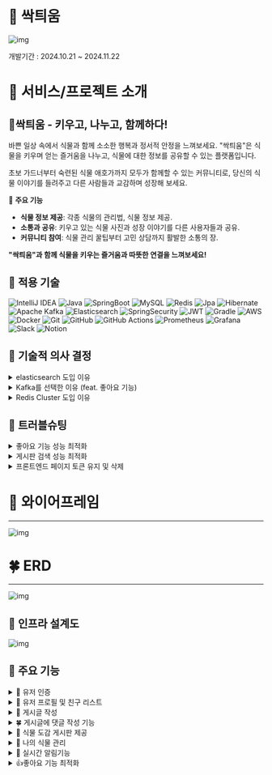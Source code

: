 # 🌱 싹틔움
![img](https://teamsparta.notion.site/image/https%3A%2F%2Fprod-files-secure.s3.us-west-2.amazonaws.com%2F83c75a39-3aba-4ba4-a792-7aefe4b07895%2Fd09e59a3-13f9-43b4-a2dd-943ea37738e9%2Fimage.png?table=block&id=c5660c2c-2bd8-4c24-b126-7c963b18ccec&spaceId=83c75a39-3aba-4ba4-a792-7aefe4b07895&width=1170&userId=&cache=v2)

개발기간 : 2024.10.21 ~ 2024.11.22

# 🌳 서비스/프로젝트 소개
## 🌱싹틔움 ***-* 키우고, 나누고, 함께하다!**

바쁜 일상 속에서 식물과 함께 소소한 행복과 정서적 안정을 느껴보세요.
"싹틔움"은 식물을 키우며 얻는 즐거움을 나누고,
식물에 대한 정보를 공유할 수 있는 플랫폼입니다.

초보 가드너부터 숙련된 식물 애호가까지 모두가 함께할 수 있는 커뮤니티로,
당신의 식물 이야기를 들려주고 다른 사람들과 교감하며 성장해 보세요.

🌱 **주요 기능**

- **식물 정보 제공**: 각종 식물의 관리법, 식물 정보 제공.
- **소통과 공유**: 키우고 있는 식물 사진과 성장 이야기를 다른 사용자들과 공유.
- **커뮤니티 참여**: 식물 관리 꿀팁부터 고민 상담까지 활발한 소통의 장.

**"싹틔움"과 함께 식물을 키우는 즐거움과 따뜻한 연결을 느껴보세요!**



## 🌻 적용 기술
![IntelliJ IDEA](https://img.shields.io/badge/IntelliJIDEA-000000.svg?style=for-the-badge&logo=intellij-idea&logoColor=white)
![Java](https://img.shields.io/badge/java-%23ED8B00.svg?style=for-the-badge&logo=openjdk&logoColor=white)
![SpringBoot](https://img.shields.io/badge/springboot-%236DB33F.svg?style=for-the-badge&logo=spring&logoColor=white)
![MySQL](https://img.shields.io/badge/mysql-4479A1.svg?style=for-the-badge&logo=mysql&logoColor=white)
![Redis](https://img.shields.io/badge/redis-%23DD0031.svg?style=for-the-badge&logo=redis&logoColor=white)
![Jpa](https://img.shields.io/badge/jpa-%23ED8B00.svg?style=for-the-badge&logo=openjdk&logoColor=white)
![Hibernate](https://img.shields.io/badge/Hibernate-59666C?style=for-the-badge&logo=Hibernate&logoColor=white)
![Apache Kafka](https://img.shields.io/badge/Apache%20Kafka-000?style=for-the-badge&logo=apachekafka)
![Elasticsearch](https://img.shields.io/badge/elasticsearch-%230377CC.svg?style=for-the-badge&logo=elasticsearch&logoColor=white)
![SpringSecurity](https://img.shields.io/badge/spring_security-%236DB33F.svg?style=for-the-badge&logo=spring&logoColor=white)
![JWT](https://img.shields.io/badge/JWT-black?style=for-the-badge&logo=JSON%20web%20tokens)
![Gradle](https://img.shields.io/badge/Gradle-02303A.svg?style=for-the-badge&logo=Gradle&logoColor=white)
![AWS](https://img.shields.io/badge/AWS-%23FF9900.svg?style=for-the-badge&logo=amazon-aws&logoColor=white)
![Docker](https://img.shields.io/badge/docker-%230db7ed.svg?style=for-the-badge&logo=docker&logoColor=white)
![Git](https://img.shields.io/badge/git-%23F05033.svg?style=for-the-badge&logo=git&logoColor=white)
![GitHub](https://img.shields.io/badge/github-%23121011.svg?style=for-the-badge&logo=github&logoColor=white)
![GitHub Actions](https://img.shields.io/badge/github%20actions-%232671E5.svg?style=for-the-badge&logo=githubactions&logoColor=white)
![Prometheus](https://img.shields.io/badge/Prometheus-E6522C?style=for-the-badge&logo=Prometheus&logoColor=white)
![Grafana](https://img.shields.io/badge/grafana-%23F46800.svg?style=for-the-badge&logo=grafana&logoColor=white)
![Slack](https://img.shields.io/badge/Slack-4A154B?style=for-the-badge&logo=slack&logoColor=white)
![Notion](https://img.shields.io/badge/Notion-%23000000.svg?style=for-the-badge&logo=notion&logoColor=white)

## 🌿 기술적 의사 결정
<details>
  <summary>elasticsearch 도입 이유</summary>

### 1. Spring @Query 검색(JPQL) 구현 후 발생한 문제

@Query 를 이용한 검색 기능은 동의어 처리나 부분 일치 검색에서 한계가 있었고, "장미"와 "로즈"처럼 동일한 의미를 가진 검색어가 일치하지 않아 검색 정확도가 낮았습니다.

거기다 유명한 커뮤니티를 조사해본 결과 대부분의 커뮤니티에서 게시글 총량이 몇 십만건이 되어 기본 검색 메서드로는 성능에 한계가 있다고 생각했습니다.

### 2. 해결법

**동의어 검색의 필요성**

동의어 검색 기능을 구현하여, 서로 다른 표현을 동일하게 인식하도록 해야 했고, 이를 통해 사용자 의도에 맞는 검색 결과를 제공할 필요가 있었습니다.

**성능 최적화**

수십만건의 게시글을 검색하기 위해 성능 최적화가 필요했습니다. elasticsearch를 도입하여 검색속도 향상이 필요했습니다.

### 3. Elasticsearch 도입 및 선택 이유

Elasticsearch는 강력한 동의어 처리 기능과 빠른 검색 성능을 제공하며, 대규모 데이터 처리에도 적합하여 검색 결과의 정확도와 성능을 모두 향상 시킬 수 있었습니다.
</details>
<details>
  <summary>Kafka를 선택한 이유 (feat. 좋아요 기능)</summary>

### **배경**

1. **좋아요 기능에 대한 서비스 확장성과 안정성 필요**
- 좋아요 기능의 성능 최적화와 확장성 확보를 위해 Redis를 도입했지만, Redis를 단순 **읽기 캐시**로 활용하는 방식으로는 한계가 존재했습니다.
- 실시간 데이터 반영과 안정적인 데이터 저장을 병행할 수 있는
  기술이 필요했습니다.
  ![img](https://teamsparta.notion.site/image/https%3A%2F%2Fprod-files-secure.s3.us-west-2.amazonaws.com%2F83c75a39-3aba-4ba4-a792-7aefe4b07895%2F83a00fe4-70b6-4796-9da5-f897d917d954%2Fimage.png?table=block&id=d9e68d76-757f-4bcc-9e94-d8abe7e94dc4&spaceId=83c75a39-3aba-4ba4-a792-7aefe4b07895&width=1120&userId=&cache=v2)
- Kafka
  Kafka는 분산 아키텍처와 배치 처리를 기반으로 높은 처리량을 제공하며,
  대량의 메시지를 실시간으로 처리할 수 있습니다.
- RebbitMQ
  RebbitMQ는 전통적인 메세지 브로커로,
  요청/응답 패턴이나 단기적인 메시지 전달에 강점이 있지만,
  대량의 데이터를 실시간으로 처리할 때는 비교적 부적합합니다.
2. **메시지 소비 모델**
- Kafka
  Kafka는 구독 기반 모델을 사용하여
  여러 소비자가 같은 메세지를 병렬적으로 차리할 수 있습니다.
  좋아요 수를 여러 시스템에서 동시에 처리하거나
  통계 데이터를 분석할 때 유리할 것이라고 생각했습니다.
- RabbitMQ
  RabbitMQ는 메시지가 큐에 소비되면 삭제되기 때문에,
  동일한 메시지를 여러 시스템에서 반복 처리하려면
  추가적인 설정이 필요합니다.

### **결과**

- **좋아요 데이터 처리 성능 개선**
    - Kafka를 통해 대량의 좋아요 메시지 처리 및 저장 할 수 있습니다.
    - Redis(consumer group1)와 DB(consumer group2)의 동기화를 통해 실시간 데이터 반영과 안정성을 동시에 수행합니다.
- **확장성 확보**
    - 서비스 확장 시 Redis의 부하를 Kafka로 분산, 추가적인 기능(쿠폰 관리, 알림 시스템 등) 도입 용이합니다.
</details>
<details>
  <summary>Redis Cluster 도입 이유</summary>

### 배경
- 서비스가 확장됨에 따라 Redis를 활용한 기능이 증가:
    - 좋아요 실시간 반영
    - 알람 서비스
    - 쿠폰 관리 등
- **향후 Redis 의존도가 높아질 것으로 예상**되는 상황에서,
  Redis 장애가 서비스 전체에 영향을 미칠 가능성을 고려해야 했습니다.

### **대안 기술 비교**
![img](https://teamsparta.notion.site/image/https%3A%2F%2Fprod-files-secure.s3.us-west-2.amazonaws.com%2F83c75a39-3aba-4ba4-a792-7aefe4b07895%2F99e25c07-9cd0-473a-b8de-19fa7a8a4733%2Fimage.png?table=block&id=912cde84-f89c-454f-be3f-21a0fd7e93cc&spaceId=83c75a39-3aba-4ba4-a792-7aefe4b07895&width=1120&userId=&cache=v2)
### Redis Cluster 선택 이유

1. **확장성 확보**
   대량의 데이터를 처리하게 되더라도 분산 처리하기 때문에,
   트래픽 증가에도 안정적인 서비스 운영이 가능해졌습니다.
   (트래픽이 늘어나면 노드 추가를 통해 성능 저하없이 확장)
2. **성능 개선**
   요청이 자동으로 샤드된 노드로 분산되어,
   데이터 접근 속다가 빨라지고 응답 시간이 단축되었습니다.
   (병렬 처리를 통해 한 노드에서 병목 현상이 발생하는걸 방지)
3. **샤드 단위의 장애 복구**
   Sentinel 과 달리, 샤드 단위로 장애 복구가 이루어져,
   특정 노드 장애 시에도 서비스가 중단되지 않도록 설계되었습니다.
4. **정리**
   Sentinel은 소규모 트래픽과 단일 마스터 구조에서는 충분한 선택지지만,
   대규모 데이터와 고성능 요구사항을 고려해 Cluster를 선택했습니다.

### 기대 효과
- **안정적인 서비스 운영**
    - 대규모 트래픽에서도 데이터 접근 속도를 유지하며, 장애 발생 시에도 서비스 지속 가능.
- **확장성 확보**
    - 새로운 노드를 추가해도 성능 저하 없이 서비스 확장이 가능.
</details>

## 🌵 트러블슈팅
<details>
  <summary>좋아요 기능 성능 최적화</summary>

## 결과 먼저

DB 락을 통해 동시성 제어 문제를 해결했을때,
동시에 요청이 100개이상 들어오면 Error 가 발생하는 성능 이슈가 있었고,
이를 해결하기 위해 Kafka , Redis 를 사용하는 방식으로 변경했습니다.
개선 이후 성능을 확인하기 위해 테스트한 자료를 같이 보여드리겠습니다.
**감당할 수 있는** **동시 요청 수**가 약 **13배** 증가했습니다.
**동시에 여러개의 요청에 대한 응답 시간**도 약 **10배** 감소했습니다.
![img](https://teamsparta.notion.site/image/https%3A%2F%2Fprod-files-secure.s3.us-west-2.amazonaws.com%2F83c75a39-3aba-4ba4-a792-7aefe4b07895%2Ff35dbdd7-feac-42dd-a0ea-3f8694559565%2Fimage.png?table=block&id=3ba4ceaa-4330-4494-b007-152801bdfba1&spaceId=83c75a39-3aba-4ba4-a792-7aefe4b07895&width=1120&userId=&cache=v2)
![img](https://teamsparta.notion.site/image/https%3A%2F%2Fprod-files-secure.s3.us-west-2.amazonaws.com%2F83c75a39-3aba-4ba4-a792-7aefe4b07895%2Feafb68c2-212f-4807-9467-ac1d45f1a5cb%2Fimage.png?table=block&id=16dbc647-3946-4779-adaf-82b609621980&spaceId=83c75a39-3aba-4ba4-a792-7aefe4b07895&width=1120&userId=&cache=v2)
## 문제발생배경

- DB락을 사용해서 동시성 제어를 하는 방식으로
  좋아요 기능을 설계했습니다.
- **문제 1. 높은 요청 수 처리 시 성능 저하**
  동시 요청이 증가할수록 DB Lock 으로 인해
  요청 처리 시간이 급격히 증가했습니다.
- **문제 2. 트래픽 급증 시 장애 발생**
  초당 요청 수가 100개 이상일 때 DB로 부하로 인한 에러가 발생했습니다.

## 문제 해결을 위한 결정

Redis 를 통한 속도,성능 향상과 Kafka 를 통한 데이터 정합성을 보장

### 각 기술을 선택한 이유 (정리)

1. **Redis**
- 빠른 응답 속도를 제공하여 실시간으로 좋아요 데이터를 저장 및 조회
- 메모리 기반 데이터 저장소로 동시 요청 처리 능력 탁월

1. Kafka
- 이벤트 기반 비동기 처리로 데이터의 정합성을 보장
- 데이터 유실 방지 및 처리 안정성 향상

즉, Redis는 속도를 Kafka는 안정성을 담당하는 구조로 역할을 분리했습니다.

## 개선 방법

좋아요 요청 처리 방식을 개선하기 위해
**Kafka와 Redis**를 활용하여 아키텍처를 재설계하였습니다.

**개선된 아키텍처**

- 좋아요 요청 이벤트 발행
  좋아요 요청이 들어오면 Kafka Producer가 이벤트를 발행
- Kafka Consumer 처리
  2개의 Consumer group으로
  Consumer 1 :  Redis에 좋아요 정보를 캐싱
  → 실시간 데이터 조회 시 Redis를 통해 응답.
  Consumer 2 : 좋아요 정보를 DB에 동기화
  → 데이터 영구 저장
- 실시간으로 Redis 데이터를 활용하여 빠른 조회,
  비동기적 데이터 동기화를 동시에 달성
</details>
<details>
  <summary>게시판 검색 성능 최적화</summary>

**문제 발생 배경**

기존 Spring @Query 검색(JPQL)을 통해 게시글을 검색하는 과정에서, 수십만 건의 데이터가 쌓인 대규모 커뮤니티 환경에서는 검색 속도가 현저히 느려지는 문제가 발생했습니다.
특히, 기본적으로 제공되는 검색 메서드는 데이터 양이 많을수록 성능 저하가 두드러졌고, 이로 인해 사용자 경험에 불편함을 초래했습니다.

**해결 과정**

성능 향상을 위해 Elasticsearch를 도입하게 되었으며, 이를 통해 검색 속도 개선을 목표로 했습니다. Elasticsearch는 대규모 데이터 처리에서 탁월한 성능을 자랑하며, 효율적인 분산 검색을 가능하게 합니다.
Elasticsearch의 빠른 검색 속도와 유연한 분석 기능을 활용하여, 동의어 검색 기능을 커스터마이즈하고, 고유한 인덱스 설정과 최적화 작업을 통해 성능 문제를 해결했습니다.

**테스트 및 검증**

검색 성능을 검증하기 위해 동일한 단어에 대한 검색을 여러 차례 비교 테스트를 진행했습니다. 테스트 결과, Elasticsearch는 기존의 JPQL에 비해 월등한 검색 속도를 기록했으며, 검색 시간이 크게 단축된 것을 확인할 수 있었습니다.
특히, 대규모 데이터셋에서 Elasticsearch는 빠른 검색 속도와 높은 정확도로 성능을 향상 시켰으며, 이는 시스템의 전체적인 사용자 경험 개선에 기여했습니다.

**테스트 결과**

검색 검색 엔진 당 5개의 단어(“장미”,”히비스커스“,”부레“,”무궁화“,”식물“)를 5번씩 검색해서 나오는 시간을 측정하여 비교

같은 단어 장미 검색 시 소요 시간 측정

**JPQL**

![img](https://teamsparta.notion.site/image/https%3A%2F%2Fblog.kakaocdn.net%2Fdn%2Fb4Eler%2FbtsKM1FSl5d%2FG0DqNrzneJixBn9H0nOiG0%2Fimg.png?table=block&id=f8588f8b-6802-45f8-b3c2-27522df00d3d&spaceId=83c75a39-3aba-4ba4-a792-7aefe4b07895&width=1120&userId=&cache=v2)

**elasticsearch**

![img](https://teamsparta.notion.site/image/https%3A%2F%2Fblog.kakaocdn.net%2Fdn%2F8oKm4%2FbtsKL3dD8dq%2F0UBY1QIBrBXkYrBiLMJBS1%2Fimg.png?table=block&id=3ce37458-e7cf-4490-afeb-05423d298fa5&spaceId=83c75a39-3aba-4ba4-a792-7aefe4b07895&width=1120&userId=&cache=v2)

(검색 시간 단위 : ms)

|  | @Query를 이용한 검색 | 엘라스틱 서치 |
| --- | --- | --- |
| 1 | 651 | 79 |
| 2 | 421 | 39 |
| 3 | 425 | 44 |
| 4 | 415 | 45 |
| 5 | 385 | 38 |

**나머지 단어도 같은 방법으로 소요시간 측정 후 평균 값으로 성능 개선률 계산**

| 시행 횟수 | 1 | 2 | 3 | 4 | 5 |
| --- | --- | --- | --- | --- | --- |
| JPQL | 824.6 | 417.6 | 422.6 | 418.8 | 411.6 |
| 엘라스틱 서치 검색 | 118.4 | 70.4 | 58.4 | 55.6 | 54 |

![img](https://teamsparta.notion.site/image/https%3A%2F%2Fprod-files-secure.s3.us-west-2.amazonaws.com%2F83c75a39-3aba-4ba4-a792-7aefe4b07895%2F258ab359-d9dc-4423-b6ac-238342dc389c%2Fimage.png?table=block&id=5e3c9a21-ab8a-4b8e-8bf0-32c7eb88d9a4&spaceId=83c75a39-3aba-4ba4-a792-7aefe4b07895&width=1120&userId=&cache=v2)

두 검색엔진을 비교해보니 생각보다 차이가 컸고 개선 비율 계산 결과 **약 86%** 의 성능 개선이 있었다.
</details>
<details>
  <summary>프론트엔드 페이지 토큰 유지 및 삭제</summary>

## **💡 배경**

- 프론트엔드를 간단하게 구현하는 과정에서 페이지 이동 시 Token 이 저장이 안돼서 로그인 정보를 유지할 수 없는 문제가 발생했다.
- 기존에 Postman 으로 테스트 했을 때 Authorization 에서 Jwt Token 값을 자동으로 생성해준 경우와 다르게 프론트를 구현해서 페이지마다 로그인을 유지시키기 위해 Cookie 에 Jwt Token 을 유지시킬 필요가 있었다.

### **📝 Token 유지**

***AuthService***

![img](https://teamsparta.notion.site/image/https%3A%2F%2Fprod-files-secure.s3.us-west-2.amazonaws.com%2F83c75a39-3aba-4ba4-a792-7aefe4b07895%2F77971cae-f978-4864-8b11-df8b89baea7e%2Fimage.png?table=block&id=529777b9-9d0e-49bd-9412-f6ba55ac7ac2&spaceId=83c75a39-3aba-4ba4-a792-7aefe4b07895&width=1120&userId=&cache=v2)

***JwtSecurityFilter***

![img](https://teamsparta.notion.site/image/https%3A%2F%2Fprod-files-secure.s3.us-west-2.amazonaws.com%2F83c75a39-3aba-4ba4-a792-7aefe4b07895%2F1ac59d83-a30f-4eea-ad3a-e5400fdc3dab%2Fimage.png?table=block&id=25e81bd2-2eef-4622-930a-2549a9717b17&spaceId=83c75a39-3aba-4ba4-a792-7aefe4b07895&width=980&userId=&cache=v2)

- 로그인 진행 시 **Token 을 Cookie 에 저장**시키는 로직을 추가하고 Filter 에서 cookie 에 token 이 있을 시에 이를 읽어오는 코드를 추가했다.
![img](https://teamsparta.notion.site/image/https%3A%2F%2Fprod-files-secure.s3.us-west-2.amazonaws.com%2F83c75a39-3aba-4ba4-a792-7aefe4b07895%2F4f3740d8-a8e9-4734-bff3-a7107dae7207%2Fimage.png?table=block&id=db4d1492-5670-45c1-9b54-82e3433f783d&spaceId=83c75a39-3aba-4ba4-a792-7aefe4b07895&width=670&userId=&cache=v2)
![img](https://teamsparta.notion.site/image/https%3A%2F%2Fprod-files-secure.s3.us-west-2.amazonaws.com%2F83c75a39-3aba-4ba4-a792-7aefe4b07895%2Fd0927d4a-891c-425d-b949-85825e8669b3%2Fimage.png?table=block&id=e7d899c1-7ef5-494f-bf23-2e8696b0feb3&spaceId=83c75a39-3aba-4ba4-a792-7aefe4b07895&width=920&userId=&cache=v2)
  개발자 모드에서 확인해본 결과 토큰이 잘 저장된 것을 확인할 수 있다.

### **📝 로그아웃 ( Token 삭제 )**
![img](https://teamsparta.notion.site/image/https%3A%2F%2Fprod-files-secure.s3.us-west-2.amazonaws.com%2F83c75a39-3aba-4ba4-a792-7aefe4b07895%2F0523b901-5632-44a7-b220-ed83ba8dd269%2Fimage.png?table=block&id=c71bdc63-ac67-4660-bbe2-7b4be22d7df9&spaceId=83c75a39-3aba-4ba4-a792-7aefe4b07895&width=1120&userId=&cache=v2)

Spring Security 의 logout 기능을 사용해 logout 시 Cookie 에 저장된 Token 을 삭제하고, 로그인 페이지로 redirect 시키는 로직을 구현했다.
</details>

# 🌲 와이어프레임
***
![img](https://teamsparta.notion.site/image/https%3A%2F%2Fprod-files-secure.s3.us-west-2.amazonaws.com%2F83c75a39-3aba-4ba4-a792-7aefe4b07895%2Fc3c45ffc-6671-4618-9019-eef6c73d917c%2Fimage.png?table=block&id=81e5633a-0cde-4a9c-9d18-998ca737e5ee&spaceId=83c75a39-3aba-4ba4-a792-7aefe4b07895&width=1530&userId=&cache=v2)

# 🍀 ERD
***
![img](https://teamsparta.notion.site/image/https%3A%2F%2Fprod-files-secure.s3.us-west-2.amazonaws.com%2F83c75a39-3aba-4ba4-a792-7aefe4b07895%2Faf60681b-4d82-4d00-9471-c5ade497bc97%2Fimage.png?table=block&id=48419a36-4ee2-4aab-a70d-8f0297aa7d3b&spaceId=83c75a39-3aba-4ba4-a792-7aefe4b07895&width=610&userId=&cache=v2)

## 🌹 인프라 설계도
![img](https://teamsparta.notion.site/image/https%3A%2F%2Fprod-files-secure.s3.us-west-2.amazonaws.com%2F83c75a39-3aba-4ba4-a792-7aefe4b07895%2Fdcaeb978-3ac7-4dcd-88c5-42302442a336%2Fv1_%25EC%258B%259C%25EC%258A%25A4%25ED%2585%259C_%25EC%2595%2584%25ED%2582%25A4%25ED%2585%258D%25EC%25B3%2590.png?table=block&id=6c420fb2-e6e7-4855-9bcd-4ca0d487f15b&spaceId=83c75a39-3aba-4ba4-a792-7aefe4b07895&width=1170&userId=&cache=v2)

## 🌱 주요 기능
<details>
  <summary>🌳 유저 인증</summary>

    - 회원가입 : 운영자 또는 일반 사용자로 나뉜다.
    - 로그인
    - 회원 탈퇴
    - 유저 정보 수정 (비밀번호, 이메일 등)
</details>
<details>
  <summary>🌹 유저 프로필 및 친구 리스트</summary>

    - 프로필 사진 등록 및 수정
    - 내가 작성한 게시글 조회
    - 친구 리스트 관리 ( 친구 요청, 수락, 조회,  거절, 삭제 )
</details>
<details>
  <summary>🌻 게시글 작성</summary>

    - 게시글 작성시 공개 범위 설정 가능
    - 뉴스피드에서 나와 내 친구의 게시글들이 수정된 시간에 따라 내림차순으로 정렬됨.
    - 게시글 수정 및 삭제 - 사용자가 작성한 글과 사진 수정, 삭제
    - 악성 게시글 삭제 - 악성 게시글을 관리자가 직접 삭제 할 수 있음.
    - 식물 사진 등록 - 사용자가 키우는 식물 사진을 여러개 등록가능함
    - 검색 시 오타나 비슷한 단어를 검색해도 원하는 결과를 얻도록 구현
</details>
<details>
  <summary>🍀 게시글에 댓글 작성 기능</summary>

    - 게시물에 대한 의견과 조언 작성
    - 댓글 등록, 수정 및 삭제
</details>
<details>
  <summary>🌿 식물 도감 게시판 제공</summary>

    - 식물 정보 제공 게시판
        - 운영자만 작성할 수 있습니다.
        - 식물 사진 등록 - 정보 제공할 식물 사진과 자세한 설명 등록
        - 게시글 수정 및 삭제 - 작성한 글과 사진 수정, 삭제
        - 관심 식물도감 - 사용자가 관심 등록하고 싶은 식물도감을 등록, 해제
</details>
<details>
  <summary>🌵 나의 식물 관리</summary>

    - 내 식물 페이지
        - 본인만 등록하고 볼 수 있습니다.
        - 식물 사진 등록 - 본인의 식물 사진 및 애칭 등록
        - 식물 수정 및 삭제 - 등록한 식물에 대해 애칭과 사진 수정, 삭제
    - 내 식물 다이어리 페이지
        - 본인만 등록하고 볼 수 있습니다.
        - 그날의 식물 사진 등록 - 본인의 식물 사진 및 활동내용 등록
        - 다이어리 수정 및 삭제 - 다이어리에 활동내용과 사진을 수정하고 삭제
</details>
<details>
  <summary>🌻 실시간 알림기능</summary>

    - 알림 메시지 수신
        - 유저에게 발생한 알림을 수신하고 읽음/삭제 처리 할 수 있습니다.
</details>
<details>
  <summary>👍좋아요 기능 최적화</summary>

  ## 📋 개요  
  높은 트래픽 환경에서도 안정적으로 작동하는 좋아요 기능을 구현하기 위한 작업입니다.  
  Kafka와 Redis를 활용한 아키텍처를 통해 성능을 크게 개선했으며, 아래와 같은 주요 목표를 달성했습니다:  
  - 동시 요청 처리 성능 **13배 향상**  
  - 요청 응답 속도 **10배 감소**  
  - 높은 안정성과 데이터 정합성 보장  

  ## 🔍 문제 발생 배경  

  ### 기존 아키텍처  

  **좋아요 요청 처리 방식**  
  1. 사용자가 좋아요 요청 시, `board`를 예시로 들면 `boardLike` 테이블에 데이터를 추가.  
     - 중복 방지를 위해 `boardId`, `userId`를 유니크 제약 조건으로 설정.  
  2. `board` 테이블의 `boardLikesCount` 컬럼 값으로 좋아요 수를 관리 (`+1`, `-1`).  
     - 이렇게 하면 `boardLike` 테이블 조회 없이 `board`만으로 좋아요 수 조회 가능.  

  **문제점**  
  1. **동시성 문제**: 다수의 사용자가 동시에 좋아요 요청 시  
     `board`의 `boardLikesCount` 갱신 시점에서 데이터 충돌 발생.  
  2. 이를 처리하기 위해 **DB Lock**을 적용했으나, 동시 요청이 증가하면 처리 속도가 급격히 느려짐.  
  3. **성능 한계**: 초당 110개 이상의 요청이 들어오면 DB 부하로 인해 에러 발생.  

  ## 💡 문제 해결 과정  

  ### 개선된 아키텍처 설계  

  기존 방식의 한계를 극복하기 위해 Redis와 Kafka를 활용한 아키텍처로 변경했습니다.  
  - **Redis**: 빠른 데이터 조회와 동시성 문제 해결.  
  - **Kafka**: 이벤트 기반 비동기 처리로 데이터 정합성과 안정성 보장.  

  ### 아키텍처 흐름  
  1. **좋아요 요청 이벤트 발행**  
     - Kafka Producer가 좋아요 요청 이벤트를 발행.  
  2. **Kafka Consumer 처리 (2개의 그룹)**  
     - **Consumer 1**: Redis에 데이터를 캐싱 → 실시간 데이터 조회에 활용.  
     - **Consumer 2**: DB에 데이터 동기화 → 영구 데이터 저장.  
  3. **Redis 장애 상황에 대한 대비**  
     1. Redis 연결은 되어있는데 좋아요 데이터 없음  
        - DB에서 데이터 조회 후 값을 보여주고 Redis에 DB 좋아요 정보를 모두 저장.  
     2. Redis 처리 중 에러 발생 (Redis 연결 안 된 상태 포함)  
        - DB에서 데이터 조회 후 값을 보여주고, 수정이 필요하면 Consumer 2를 통해서 DB에 저장.  

  이 구조로 실시간 빠른 응답과 데이터 동기화를 동시에 구현했습니다.  

  ### 기술 선택 이유  
  **Redis**  
  - **빠른 응답 속도**: 메모리 기반 데이터 저장소로 높은 속도를 제공.  
  - **동시 요청 처리 능력**: 단일 스레드 아키텍처로 동시성 문제 해결.  

  **Kafka**  
  - **데이터 정합성 보장**: 이벤트 기반 비동기 처리로 데이터 유실 방지.  
  - **처리 안정성**: 높은 트래픽에서도 안정적인 데이터 처리 가능.  

  ## 🔧 최적화 과정  

  ### Redis 클러스터를 도입했습니다.
  - Redis 장애 상황에서 복구 시간을 줄이기 위해 마스터-슬레이브 구조로 설정.  
  - Redis 다운 시 슬레이브가 마스터를 대체하여 서비스 지속 가능.  
  - 서비스 확장 시 Redis를 수평 확장 가능.  

  ## 🧪 성능 개선 결과  

  ### 테스트 결과  

  ![image](https://github.com/user-attachments/assets/7a55dc36-8b1e-4adb-a884-ed76d1c777d1)  
  1. **처리 가능한 동시 요청 수 증가 (처음으로 에러가 발생하는 시점 비교)**  
     - 기존: 초당 110개 요청 → 개선된 다음: 초당 1,300개 요청 (약 **12배 증가**).  

  ![image](https://github.com/user-attachments/assets/036c664e-6d7c-4b28-a153-0c5f9dfe0dfa)  
  2. **요청 응답 속도 감소 (1초 안에 100개의 요청 응답 속도 평균 비교)**  
     - 기존: 1초에 100개 요청 응답 속도 148ms → 개선된 다음: 14ms (약 **10배 감소**).  

  ![image](https://github.com/user-attachments/assets/b4721396-7d4d-44a9-909a-67d84e69c735)  

  ## 🚀 앞으로의 과제  
  - **Redis Cluster의 최적화**: 클러스터 환경에서의 성능을 더욱 개선.  
  - **장애 상황 대비 DB 동기화 정책 강화**: Redis 장애 발생 시 데이터 정합성을 더욱 보장할 수 있는 방법 연구.  

</details>
